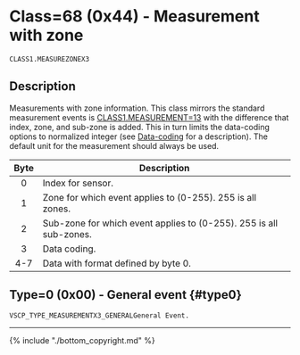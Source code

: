 # Class=68 (0x44) - Measurement with zone

    CLASS1.MEASUREZONEX3

## Description

Measurements with zone information. This class mirrors the standard measurement events is [CLASS1.MEASUREMENT=13](./class1.measurementx3.md) with the difference that index, zone, and sub-zone is added. This in turn limits the data-coding options to normalized integer (see [Data-coding](./data_coding.md) for a description). The default unit for the measurement should always be used.

 | Byte | Description                                                        |
 | :----: | -----------                                                        |
 | 0    | Index for sensor.                                                  |
 | 1    | Zone for which event applies to (0-255). 255 is all zones.         |
 | 2    | Sub-zone for which event applies to (0-255). 255 is all sub-zones. |
 | 3    | Data coding.                                                       |
 | 4-7  | Data with format defined by byte 0.                                |

## Type=0 (0x00) - General event {#type0}
    VSCP_TYPE_MEASUREMENTX3_GENERALGeneral Event.





----

{% include "./bottom_copyright.md" %}